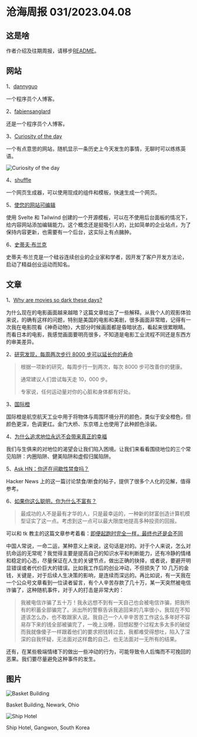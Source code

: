# 沧海周报 031/2023.04.08

## 这是啥

作者介绍及往期周报，请移步[README](https://github.com/theseazhang/weekly_news/blob/main/README.md)。

## 网站

1、[dannyguo](https://www.dannyguo.com/)

一个程序员个人博客。

2、[fabiensanglard](https://fabiensanglard.net/)

还是一个程序员个人博客。

3、[Curiosity of the day](https://www.curiosityoftheday.com/)

一个有点意思的网站，随机显示一条历史上今天发生的事情，无聊时可以练练英语。

![Curiosity of the day](https://img.xmdatang.com/img/202304081158509.png)

4、[shuffle](https://shuffle.dev/)

一个网页生成器，可以使用现成的组件和模板，快速生成一个网页。

5、[使您的网站可编辑](https://editable.website/)

使用 Svelte 和 Tailwind 创建的一个开源模板，可以在不使用后台面板的情况下，给内容网站添加编辑能力。这个概念还是挺吸引人的，比如简单的企业站点，为了保持内容更新，也需要有一个后台，这实际上有点臃肿。

6、[史蒂夫·布兰克](https://steveblank.com/)

史蒂夫·布兰克是一个硅谷连续创业的企业家和学者，因开发了客户开发方法论，启动了精益创业运动而知名。

## 文章

1、[Why are movies so dark these days?](https://www.polygon.com/23661749/why-movies-look-dark-cinematography)

为什么现在的电影画面越来越暗？这篇文章给出了一些解释。从我个人的观影体验来说，的确有这样的问题，特别是美国的电影和美剧，很多画面非常暗，记得有一次我在电影院看《神奇动物》，大部分时候画面都是昏暗状态，看起来很累眼睛。而看日本的电影，我感觉画面要明亮很多，不知道是电影工业流程不同还是东西方的审美差异。

2、[研究发现，每周两次步行 8000 步可以延长你的寿命](https://www.prevention.com/health/a43453914/8000-steps-walking-for-health-study/)

> 根据一项新的研究，每周步行一到两次，每次 8000 步可改善你的健康。
>
> 通常建议人们尝试每天走 10，000 步。
>
> 专家说，任何运动量对你的心脏和身体都有好处。

3、[国际橙](https://en.wikipedia.org/wiki/International_orange)

国际橙是航空航天工业中用于将物体与周围环境分开的颜色，类似于安全橙色，但颜色更深，色调更红。金门大桥、东京塔上也使用了此种颜色涂装。

4、[为什么追求地位永远不会带来真正的幸福](https://every.to/no-small-plans/the-status-trap)

我们与生俱来的对地位的渴望会让我们陷入困境。让我们来看看围绕地位的三个常见陷阱：内圈陷阱、健美陷阱和虚假归属陷阱。

5、[Ask HN：你还在间歇性禁食吗？](https://news.ycombinator.com/item?id=35442947)

Hacker News 上的这一篇讨论禁食/断食的帖子，提供了很多个人化的见解，值得参考。

6、[如果你这么聪明，你为什么不富有？](https://www.technologyreview.com/2018/03/01/144958/if-youre-so-smart-why-arent-you-rich-turns-out-its-just-chance/)

> 最成功的人不是最有才华的人，只是最幸运的，一种新的财富创造计算机模型证实了这一点。考虑到这一点可以最大限度地提高多种投资的回报。

可以和 tk 教主的这篇文章参考着看：[即便起跑时完全一样，最终也还是会不同](https://mp.weixin.qq.com/s/NiAxnNMNJ5bWtlS3C_U3vw)

中国人常说，一命二运，某种意义上来说，这句话是对的。对于个人来说，怎么对抗命运的无常呢？我觉得主要是提高自己的知识水平和判断能力，还有冷静的情绪和稳定的心态，尽量保证在人生的关键节点，做出正确的抉择，或者说，要避开明显错误或者代价巨大的错误。比如我工作后的创业冲动，不但损失了 10 几万的金钱，关键是，对于后续人生决策的影响，是连续而深远的。再比如说，有一天我在一个公众号文章看到一位读者留言，有个人辛苦存款了几十万，某一天突然被电信诈骗了，这种随机事件，对于人的打击是非常大的：

> 我被电信诈骗了五十万！我永远想不到有一天自己也会被电信诈骗，把我所有的积蓄全部骗完了。派出所的警察告诉我追回来的几率很小，我现在不知道该怎么办，也不敢跟家人说。我自己一个人辛辛苦苦工作这么多年好不容易存下来的钱全部被骗完了，一晚上没睡，回想起整个过程太多太多的破绽而我就像傻子一样跟着他们的要求把钱转过去，我都难受得想吐，陷入了深深的自我怀疑，无法面对这样蠢的自己，也无法面对一无所有的结果。

还有，在某些极端情绪下的做出一些冲动的行为，可能导致令人后悔而不可挽回的恶果。我们要尽量避免这种事件的发生。

## 图片

![Basket Building](https://img.xmdatang.com/img/202304081356749.png)

Basket Building, Newark, Ohio

![Ship Hotel](https://img.xmdatang.com/img/202304081357678.png)

Ship Hotel, Gangwon, South Korea
